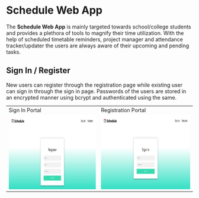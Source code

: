 # Schedule Web App
The **Schedule Web App** is mainly targeted towards school/college students and provides a plethora of tools to magnify their time utilization. With the help of scheduled timetable reminders, project manager and attendance tracker/updater the users are always aware of their upcoming and pending tasks.

## Sign In / Register
New users can register through the registration page while existing user can sign in through the sign in page. Passwords of the users are stored in an encrypted manner using bcrypt and authenticated using the same.

<table>
  <tr>
    <td>Sign In Portal</td>
    <td>Registration Portal</td>
  </tr>
  <tr>
    <td><img src='https://raw.githubusercontent.com/FullMetal1331/schedule/master/src/components/Demo_Pics/register.PNG' height=200 /></td>
    <td><img src='https://raw.githubusercontent.com/FullMetal1331/schedule/master/src/components/Demo_Pics/signin.PNG' height=200 /></td>
  </tr>
</table>
